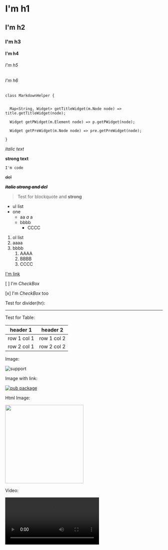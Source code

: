 # I'm h1
## I'm h2
### I'm h3
#### I'm h4
###### I'm h5
###### I'm h6

```
class MarkdownHelper {


  Map<String, Widget> getTitleWidget(m.Node node) => title.getTitleWidget(node);

  Widget getPWidget(m.Element node) => p.getPWidget(node);

  Widget getPreWidget(m.Node node) => pre.getPreWidget(node);

}
```


*italic text*

**strong text**

`I'm code`

~~del~~

***~~italic strong and del~~***

> Test for blockquote and **strong**


- ul list
- one
    - aa *a* a
    - bbbb
        - CCCC

1. ol list
2. aaaa
3. bbbb
    1. AAAA
    2. BBBB
    3. CCCC


[I'm link](https://github.com/asjqkkkk/flutter-todos)


[ ] I'm *CheckBox*

[x] I'm *CheckBox* too

Test for divider(hr):

---

Test for Table:

header 1 | header 2
---|---
row 1 col 1 | row 1 col 2
row 2 col 1 | row 2 col 2


Image:

![support](https://s3.ax1x.com/2021/02/03/yMywCQ.png)

Image with link:

[![pub package](https://s3.ax1x.com/2021/02/03/yMywCQ.png)](https://pub.dartlang.org/packages/markdown_widget)

Html Image:

<img width="250" height="250" src="https://s3.ax1x.com/2021/02/03/yMywCQ.png"/>

Video:

<video src="http://www.w3school.com.cn/i/movie.mp4">
